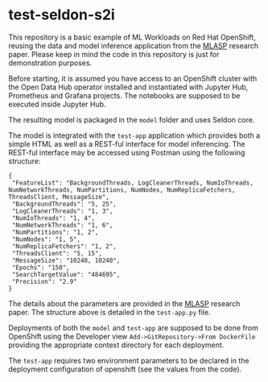 # test-seldon-s2i
This repository is a basic example of ML Workloads on Red Hat OpenShift, reusing the data and model inference application from the [MLASP](https://github.com/SPEAR-SE/mlasp) research paper. Please keep in mind the code in this repository is just for demonstration purposes.

Before starting, it is assumed you have access to an OpenShift cluster with the Open Data Hub operator installed and instantiated with Jupyter Hub, Prometheus and Grafana projects. The notebooks are supposed to be executed inside Jupyter Hub.

The resulting model is packaged in the ```model``` folder and uses Seldon core.

The model is integrated with the ```test-app``` application which provides both a simple HTML as well as a REST-ful interface for model inferencing.
The REST-ful interface may be accessed using Postman using the following structure:
```
{
 "FeatureList": "BackgroundThreads, LogCleanerThreads, NumIoThreads, NumNetworkThreads, NumPartitions, NumNodes, NumReplicaFetchers, ThreadsClient, MessageSize",
 "BackgroundThreads": "5, 25",
 "LogCleanerThreads": "1, 3",
 "NumIoThreads": "1, 4",
 "NumNetworkThreads": "1, 6",
 "NumPartitions": "1, 2",
 "NumNodes": "1, 5",
 "NumReplicaFetchers": "1, 2",
 "ThreadsClient": "5, 15",
 "MessageSize": "10240, 10240",
 "Epochs": "150",
 "SearchTargetValue": "484695",
 "Precision": "2.9"
}
```

The details about the parameters are provided in the [MLASP](https://github.com/SPEAR-SE/mlasp) research paper. The structure above is detailed in the ```test-app.py``` file.

Deployments of both the ```model``` and ```test-app``` are supposed to be done from OpenShift using the Developer view ```Add->GitRepository->From DockerFile``` providing the appropriate context directory for each deployment.

The ```test-app``` requires two environment parameters to be declared in the deployment configuration of openshift (see the values from the code).

